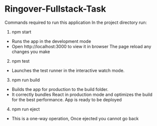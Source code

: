 # Ringover-Fullstack-Task

Commands required to run this application
In the project directory run:

1. npm start
- Runs the app in the development mode
- Open http://localhost:3000 to view it in browser
The page reload any changes you make

2. npm test
- Launches the test runner in the interactive watch mode.

3. npm run build
- Builds the app for production to the build folder.
- It correctly bundles React in production mode and optimizes the build for the best performance.
App is ready to be deployed

4. npm run eject
- This is a one-way operation, Once ejected you cannot go back
